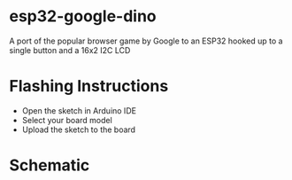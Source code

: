 # esp32-google-dino
A port of the popular browser game by Google to an ESP32 hooked up to a single button and a 16x2 I2C LCD

# Flashing Instructions
- Open the sketch in Arduino IDE
- Select your board model
- Upload the sketch to the board

# Schematic
